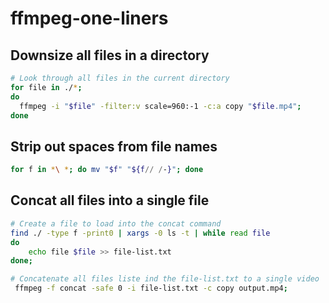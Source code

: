 # ffmpeg-one-liners

## Downsize all files in a directory

```bash
# Look through all files in the current directory
for file in ./*;
do
  ffmpeg -i "$file" -filter:v scale=960:-1 -c:a copy "$file.mp4";
done
```
## Strip out spaces from file names

```bash
for f in *\ *; do mv "$f" "${f// /-}"; done
```

## Concat all files into a single file

```bash
# Create a file to load into the concat command
find ./ -type f -print0 | xargs -0 ls -t | while read file
do
    echo file $file >> file-list.txt
done;

# Concatenate all files liste ind the file-list.txt to a single video
 ffmpeg -f concat -safe 0 -i file-list.txt -c copy output.mp4;
```

